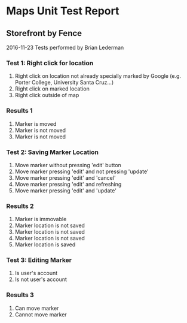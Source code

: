 # Maps Unit Test Report
## Storefront by Fence
2016-11-23
Tests performed by Brian Lederman

### Test 1: Right click for location
1. Right click on location not already specially marked by Google (e.g. Porter College, University Santa Cruz...)
2. Right click on marked location
3. Right click outside of map

### Results 1
1. Marker is moved
2. Marker is not moved
3. Marker is not moved

### Test 2: Saving Marker Location
1. Move marker without pressing 'edit' button
2. Move marker pressing 'edit' and not pressing 'update'
3. Move marker pressing 'edit' and 'cancel' 
4. Move marker pressing 'edit' and refreshing
5. Move marker pressing 'edit' and 'update'

### Results 2
1. Marker is immovable
2. Marker location is not saved
3. Marker location is not saved
4. Marker location is not saved
5. Marker location is saved

### Test 3: Editing Marker
1. Is user's account
2. Is not user's account

### Results 3
1. Can move marker
2. Cannot move marker
